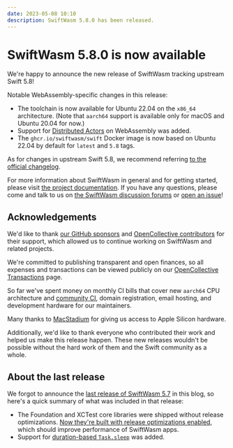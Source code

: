 ```yaml
---
date: 2023-05-08 10:10
description: SwiftWasm 5.8.0 has been released.
---
```


# SwiftWasm 5.8.0 is now available

We're happy to announce the new release of SwiftWasm tracking upstream Swift 5.8!

Notable WebAssembly-specific changes in this release:

- The toolchain is now available for Ubuntu 22.04 on the `x86_64` architecture. (Note that `aarch64` support is available only for macOS and Ubuntu 20.04 for now.)
- Support for [Distributed Actors](https://github.com/apple/swift-evolution/blob/main/proposals/0336-distributed-actor-isolation.md) on WebAssembly was added.
- The `ghcr.io/swiftwasm/swift` Docker image is now based on Ubuntu 22.04 by default for `latest` and `5.8` tags.

As for changes in upstream Swift 5.8, we recommend referring [to the official
changelog](https://github.com/apple/swift/blob/release/5.8/CHANGELOG.md#swift-58).

For more information about SwiftWasm in general and for getting started, please visit [the project documentation](https://book.swiftwasm.org/).
If you have any questions, please come and talk to us on [the SwiftWasm discussion forums](https://github.com/swiftwasm/swift/discussions)
or [open an issue](https://github.com/swiftwasm/swift/issues/new)!

## Acknowledgements

We'd like to thank [our GitHub sponsors](https://github.com/sponsors/swiftwasm) and [OpenCollective
contributors](https://opencollective.com/swiftwasm) for their support, which allowed us to continue working on SwiftWasm
and related projects.

We're committed to publishing transparent and open finances, so all expenses and transactions can be
viewed publicly on our [OpenCollective Transactions](https://opencollective.com/swiftwasm/transactions) page.

So far we've spent money on monthly CI bills that cover new `aarch64` CPU architecture and [community CI](https://ci-external.swift.org/job/oss-swift-RA-linux-ubuntu-20.04-webassembly),
domain registration, email hosting, and development hardware for our maintainers.

Many thanks to [MacStadium](https://www.macstadium.com) for giving us access to Apple Silicon hardware.

Additionally, we'd like to thank everyone who contributed their work and helped us make this release
happen. These new releases wouldn't be possible without the hard work of them and the Swift community as a whole.


## About the last release

We forgot to announce the [last release of SwiftWasm 5.7](https://github.com/swiftwasm/swift/releases/tag/swift-wasm-5.7.3-RELEASE) in this blog, so here's a quick summary of what was included in
that release:

- The Foundation and XCTest core libraries were shipped without release optimizations.
  [Now they're built with release optimizations enabled](https://github.com/swiftwasm/swift/pull/4355), which should improve performance of SwiftWasm apps.
- Support for [duration-based `Task.sleep`](https://github.com/apple/swift-evolution/blob/main/proposals/0329-clock-instant-duration.md) was added.

